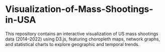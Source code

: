 # Visualization-of-Mass-Shootings-in-USA
This repository contains an interactive visualization of US mass shootings data (2014–2022) using D3.js, featuring choropleth maps, network graphs, and statistical charts to explore geographic and temporal trends.
